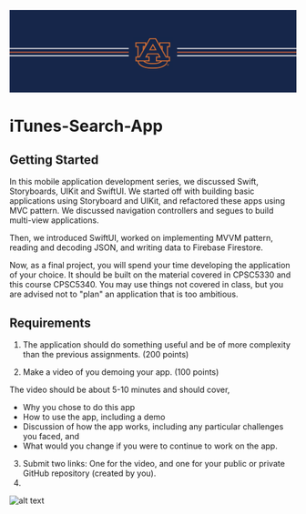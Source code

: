 ![alt text](https://github.com/CPSC-5340/Assignment1/blob/main/Docs/banner_au.png?raw=true)


# iTunes-Search-App

## Getting Started

In this mobile application development series, we discussed Swift, Storyboards, UIKit and SwiftUI. We started off with building basic applications using Storyboard and UIKit, and refactored these apps using MVC pattern. We discussed navigation controllers and segues to build multi-view applications.

Then, we introduced SwiftUI, worked on implementing MVVM pattern, reading and decoding JSON, and writing data to Firebase Firestore. 

Now, as a final project, you will spend your time developing the application of your choice. It should be built on the material covered in CPSC5330 and this course CPSC5340. You may use things not covered in class, but you are advised not to "plan" an application that is too ambitious.


## Requirements

1.  The application should do something useful and be of more complexity than the previous assignments. (200 points)

2. Make a video of you demoing your app. (100 points)

The video should be about 5-10 minutes and should cover,

- Why you chose to do this app
- How to use the app, including a demo
- Discussion of how the app works, including any particular challenges you faced,  and
- What would you change if you were to continue to work on the app.
  
3. Submit two links: One for the video, and one for your public or private GitHub repository (created by you).
4. 
![alt text](https://github.com/SidneyTeague/iTunes-Search-App/tree/main/Docs)
